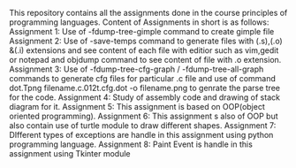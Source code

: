 This repository contains all the assignments done in the course principles of programming languages.
Content of Assignments in short is as follows:
Assignment 1: Use of -fdump-tree-gimple command to create gimple file 
Assignment 2: Use of -save-temps command to generate files with (.s),(.o) &(.i) extensions
and see content of each file with editior such as vim,gedit or notepad and objdump command to see content of file with .o extension.
Assignment 3: Use of -fdump-tree-cfg-graph / -fdump-tree-all-graph commands to generate cfg files for particular .c file and use of command dot.Tpng filename.c.012t.cfg.dot -o filename.png to genrate the parse tree for the code.
Assignment 4: Study of assembly code and drawing of stack diagram for it.
Assignment 5: This assignment is based on OOP(object oriented programming).
Assignment 6: This assignment s also of OOP but also contain use of turtle module to draw different shapes.
Assignment 7: DIfferent types of exceptions are handle in this assignment using python programming language.
Assignment 8: Paint Event is handle in this assignment using Tkinter module
